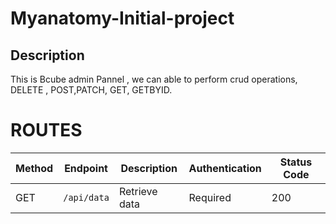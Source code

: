 # Myanatomy-Initial-project

## Description
This is Bcube admin Pannel , we can able to perform crud operations, DELETE , POST,PATCH, GET, GETBYID.


# ROUTES
| Method | Endpoint    | Description                 | Authentication | Status Code |
|--------|-------------|-----------------------------|----------------|-------------|
| GET    | `/api/data` | Retrieve data              | Required       | 200         |
